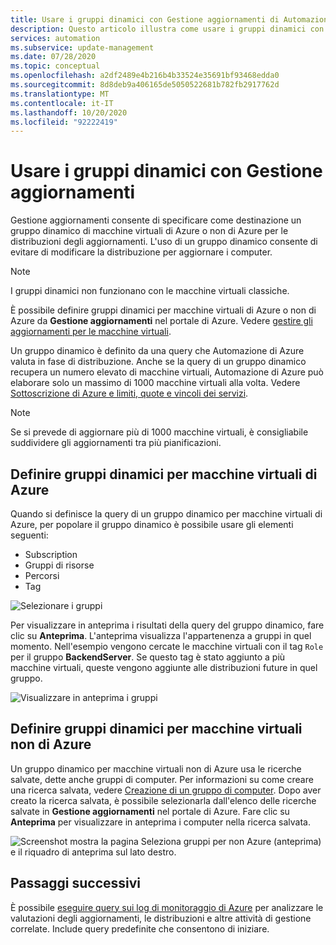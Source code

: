 ```yaml
---
title: Usare i gruppi dinamici con Gestione aggiornamenti di Automazione di Azure
description: Questo articolo illustra come usare i gruppi dinamici con Gestione aggiornamenti di Automazione di Azure.
services: automation
ms.subservice: update-management
ms.date: 07/28/2020
ms.topic: conceptual
ms.openlocfilehash: a2df2489e4b216b4b33524e35691bf93468edda0
ms.sourcegitcommit: 8d8deb9a406165de5050522681b782fb2917762d
ms.translationtype: MT
ms.contentlocale: it-IT
ms.lasthandoff: 10/20/2020
ms.locfileid: "92222419"
---
```

# <a name="use-dynamic-groups-with-update-management"></a>Usare i gruppi dinamici con Gestione aggiornamenti

Gestione aggiornamenti consente di specificare come destinazione un gruppo dinamico di macchine virtuali di Azure o non di Azure per le distribuzioni degli aggiornamenti. L'uso di un gruppo dinamico consente di evitare di modificare la distribuzione per aggiornare i computer.

> [!NOTE]
> I gruppi dinamici non funzionano con le macchine virtuali classiche.

È possibile definire gruppi dinamici per macchine virtuali di Azure o non di Azure da **Gestione aggiornamenti** nel portale di Azure. Vedere [gestire gli aggiornamenti per le macchine virtuali](manage-updates-for-vm.md).

Un gruppo dinamico è definito da una query che Automazione di Azure valuta in fase di distribuzione. Anche se la query di un gruppo dinamico recupera un numero elevato di macchine virtuali, Automazione di Azure può elaborare solo un massimo di 1000 macchine virtuali alla volta. Vedere [Sottoscrizione di Azure e limiti, quote e vincoli dei servizi](../../azure-resource-manager/management/azure-subscription-service-limits.md#update-management).

> [!NOTE]
> Se si prevede di aggiornare più di 1000 macchine virtuali, è consigliabile suddividere gli aggiornamenti tra più pianificazioni. 

## <a name="define-dynamic-groups-for-azure-machines"></a>Definire gruppi dinamici per macchine virtuali di Azure

Quando si definisce la query di un gruppo dinamico per macchine virtuali di Azure, per popolare il gruppo dinamico è possibile usare gli elementi seguenti:

* Subscription
* Gruppi di risorse
* Percorsi
* Tag

![Selezionare i gruppi](./media/configure-groups/select-groups.png)

Per visualizzare in anteprima i risultati della query del gruppo dinamico, fare clic su **Anteprima**. L'anteprima visualizza l'appartenenza a gruppi in quel momento. Nell'esempio vengono cercate le macchine virtuali con il tag `Role` per il gruppo **BackendServer**. Se questo tag è stato aggiunto a più macchine virtuali, queste vengono aggiunte alle distribuzioni future in quel gruppo.

![Visualizzare in anteprima i gruppi](./media/configure-groups/preview-groups.png)

## <a name="define-dynamic-groups-for-non-azure-machines"></a>Definire gruppi dinamici per macchine virtuali non di Azure

Un gruppo dinamico per macchine virtuali non di Azure usa le ricerche salvate, dette anche gruppi di computer. Per informazioni su come creare una ricerca salvata, vedere [Creazione di un gruppo di computer](../../azure-monitor/platform/computer-groups.md#creating-a-computer-group). Dopo aver creato la ricerca salvata, è possibile selezionarla dall'elenco delle ricerche salvate in **Gestione aggiornamenti** nel portale di Azure. Fare clic su **Anteprima** per visualizzare in anteprima i computer nella ricerca salvata.

![Screenshot mostra la pagina Seleziona gruppi per non Azure (anteprima) e il riquadro di anteprima sul lato destro.](./media/configure-groups/select-groups-2.png)

## <a name="next-steps"></a>Passaggi successivi

È possibile [eseguire query sui log di monitoraggio di Azure](query-logs.md) per analizzare le valutazioni degli aggiornamenti, le distribuzioni e altre attività di gestione correlate. Include query predefinite che consentono di iniziare.
